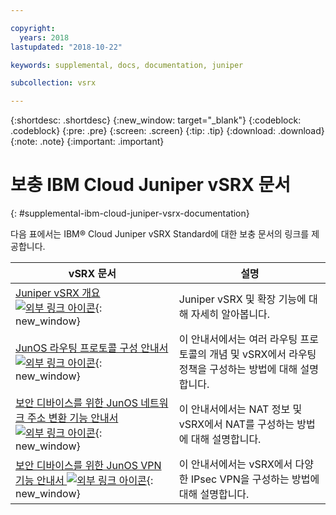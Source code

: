```yaml
---

copyright:
  years: 2018
lastupdated: "2018-10-22"

keywords: supplemental, docs, documentation, juniper

subcollection: vsrx

---
```


{:shortdesc: .shortdesc}
{:new_window: target="_blank"}
{:codeblock: .codeblock}
{:pre: .pre}
{:screen: .screen}
{:tip: .tip}
{:download: .download}
{:note: .note}
{:important: .important}

# 보충 IBM Cloud Juniper vSRX 문서
{: #supplemental-ibm-cloud-juniper-vsrx-documentation}

다음 표에서는 IBM® Cloud Juniper vSRX Standard에 대한 보충 문서의 링크를 제공합니다.

vSRX 문서  |설명
------------- | -------------  
[Juniper vSRX 개요 ![외부 링크 아이콘](../../icons/launch-glyph.svg "외부 링크 아이콘")](https://www.juniper.net/us/en/products-services/security/srx-series/vsrx/){: new_window}  | Juniper vSRX 및 확장 기능에 대해 자세히 알아봅니다.
[JunOS 라우팅 프로토콜 구성 안내서 ![외부 링크 아이콘](../../icons/launch-glyph.svg "외부 링크 아이콘")](https://www.juniper.net/documentation/en_US/junos11.4/information-products/topic-collections/config-guide-routing/config-guide-routing.pdf){: new_window}  | 이 안내서에서는 여러 라우팅 프로토콜의 개념 및 vSRX에서 라우팅 정책을 구성하는 방법에 대해 설명합니다.
[보안 디바이스를 위한 JunOS 네트워크 주소 변환 기능 안내서 ![외부 링크 아이콘](../../icons/launch-glyph.svg "외부 링크 아이콘")](https://www.juniper.net/documentation/en_US/junos/information-products/pathway-pages/security/security-nat.pdf){: new_window} | 이 안내서에서는 NAT 정보 및 vSRX에서 NAT를 구성하는 방법에 대해 설명합니다.
[보안 디바이스를 위한 JunOS VPN 기능 안내서 ![외부 링크 아이콘](../../icons/launch-glyph.svg "외부 링크 아이콘")](https://www.juniper.net/documentation/en_US/junos/information-products/pathway-pages/security/security-vpn-ipsec.pdf){: new_window} | 이 안내서에서는 vSRX에서 다양한 IPsec VPN을 구성하는 방법에 대해 설명합니다.
